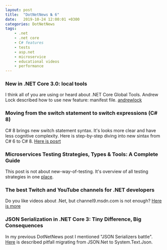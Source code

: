 ```yaml
---
layout: post
title:  "DotNetNews № 6"
date:   2019-10-24 12:00:01 +0300
categories: DotNetNews
tags:
    - .net
    - .net core
    - C# features
    - tests
    - asp.net
    - microservice
    - educational videos
    - performance
---
```


### New in .NET Core 3.0: local tools

I think all of you are using or heard about .NET Core Global Tools. Andrew Lock described how to use new feature: manifest file.
[andrewlock](https://andrewlock.net/new-in-net-core-3-local-tools/)

### Moving from the switch statement to switch expressions (C# 8)

C# 8 brings new switch statement syntax. It's looks more clear and have less cognitive complexity. Here is step-by-step diving into new sintax from C# 6 to C# 8. [Here is posrt](https://csharp.christiannagel.com/2019/08/14/moving-from-the-switch-statement-to-switch-expressions-c-8/)

### Microservices Testing Strategies, Types & Tools: A Complete Guide

This post is not about new-way-of-testing. It's overview of all testing strategies in one [place](https://www.simform.com/microservice-testing-strategies/).

### The best Twitch and YouTube channels for .NET developers

Do you like videos about .Net, but channel9.msdn.com is not enough? [Here is more](https://blog.elmah.io/the-best-twitch-and-youtube-channels-for-net-developers/)

### JSON Serialization in .NET Core 3: Tiny Difference, Big Consequences

In my previous DotNetNews post I mentioned "JSON Serializers battle". [Here](https://weblogs.asp.net/rweigelt/json-serialization-in-net-core-3-tiny-difference-big-consequences) is described pitfall migrating from JSON.Net to System.Text.Json.
